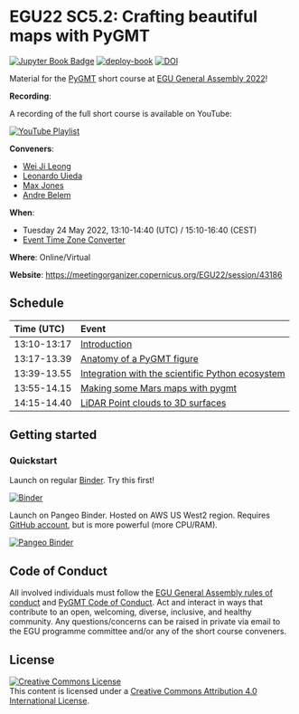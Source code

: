 # EGU22 SC5.2: Crafting beautiful maps with PyGMT

[![Jupyter Book Badge](https://jupyterbook.org/badge.svg)](https://www.generic-mapping-tools.org/egu22pygmt)
[![deploy-book](https://github.com/GenericMappingTools/egu22pygmt/actions/workflows/deploy-book.yml/badge.svg)](https://github.com/GenericMappingTools/egu22pygmt/actions/workflows/deploy-book.yml)
[![DOI](https://zenodo.org/badge/DOI/10.5281/zenodo.12630775.svg)](https://doi.org/10.5281/zenodo.12630775)

Material for the [PyGMT](https://github.com/GenericMappingTools/pygmt)
short course at [EGU General Assembly 2022](https://www.egu22.eu)!

**Recording**:

A recording of the full short course is available on YouTube:

[![YouTube Playlist](https://img.youtube.com/vi/Dgf6ijduNoE/0.jpg)](https://youtube.com/playlist?list=PL3GHXjKa-p6VBA_MlUP7T_ByCFYQZ5uDG)

**Conveners**:
- [Wei Ji Leong](https://github.com/weiji14)
- [Leonardo Uieda](https://github.com/leouieda)
- [Max Jones](https://github.com/meghanrjones)
- [Andre Belem](https://github.com/andrebelem)

**When**:
- Tuesday 24 May 2022, 13:10-14:40 (UTC) / 15:10-16:40 (CEST)
- [Event Time Zone Converter](https://www.timeanddate.com/worldclock/fixedtime.html?msg=EGU22+SC5.2%3A+Crafting+beautiful+maps+with+PyGMT&iso=20220524T1510&p1=259&ah=1&am=30)

**Where**: Online/Virtual

**Website**: https://meetingorganizer.copernicus.org/EGU22/session/43186

## Schedule

|  Time (UTC) | Event                                                 |
|:------------|:------------------------------------------------------|
| 13:10-13:17 | [Introduction](https://www.youtube.com/watch?v=Dgf6ijduNoE&list=PL3GHXjKa-p6VBA_MlUP7T_ByCFYQZ5uDG&index=1) |
| 13:17-13.39 | [Anatomy of a PyGMT figure](https://www.youtube.com/watch?v=96_reU_yh5I&list=PL3GHXjKa-p6VBA_MlUP7T_ByCFYQZ5uDG&index=2) |
| 13:39-13.55 | [Integration with the scientific Python ecosystem](https://www.youtube.com/watch?v=72war16Mvxs&list=PL3GHXjKa-p6VBA_MlUP7T_ByCFYQZ5uDG&index=3) |
| 13:55-14.15 | [Making some Mars maps with pygmt](https://www.youtube.com/watch?v=OMxn08pT8hw&list=PL3GHXjKa-p6VBA_MlUP7T_ByCFYQZ5uDG&index=4) |
| 14:15-14.40 | [LiDAR Point clouds to 3D surfaces](https://www.youtube.com/watch?v=n1C4wyqJY_o&list=PL3GHXjKa-p6VBA_MlUP7T_ByCFYQZ5uDG&index=5) |

## Getting started

### Quickstart

Launch on regular [Binder](https://mybinder.readthedocs.io/en/latest/index.html).
Try this first!

[![Binder](https://mybinder.org/badge_logo.svg)](https://mybinder.org/v2/gh/GenericMappingTools/egu22pygmt/main)

Launch on Pangeo Binder. Hosted on AWS US West2 region.
Requires [GitHub account](https://github.com/signup), but is more powerful (more CPU/RAM).

[![Pangeo Binder](https://aws-uswest2-binder.pangeo.io/badge_logo.svg)](https://aws-uswest2-binder.pangeo.io/v2/gh/GenericMappingTools/egu22pygmt/main)

## Code of Conduct

All involved individuals must follow the
[EGU General Assembly rules of conduct](https://egu22.eu/about/egu_general_assembly_rules_of_conduct.html)
and [PyGMT Code of Conduct](https://github.com/GenericMappingTools/pygmt/blob/main/CODE_OF_CONDUCT.md).
Act and interact in ways that contribute to an open, welcoming, diverse,
inclusive, and healthy community. Any questions/concerns can be raised
in private via email to the EGU programme committee and/or any of the short
course conveners.

## License

<a rel="license" href="http://creativecommons.org/licenses/by/4.0/"><img alt="Creative Commons License" style="border-width:0" src="https://i.creativecommons.org/l/by/4.0/88x31.png" /></a><br />This content is licensed under a
<a rel="license" href="http://creativecommons.org/licenses/by/4.0/">Creative Commons Attribution 4.0 International License</a>.
